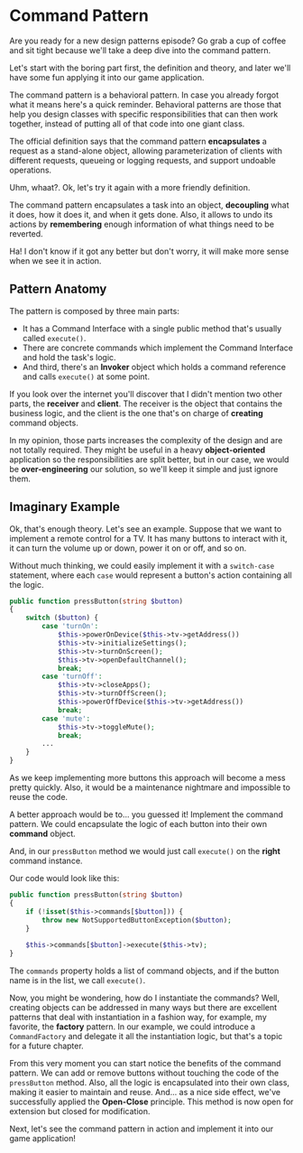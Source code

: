 # Command Pattern

Are you ready for a new design patterns episode? Go grab a cup of coffee and sit tight
because we'll take a deep dive into the command pattern.

Let's start with the boring part first, the definition and theory, and later we'll
have some fun applying it into our game application.

The command pattern is a behavioral pattern. In case you already forgot what it means
here's a quick reminder. Behavioral patterns are those that help you design classes
with specific responsibilities that can then work together, instead of putting
all of that code into one giant class.

The official definition says that the command pattern **encapsulates** a request
as a stand-alone object, allowing parameterization of clients with different requests,
queueing or logging requests, and support undoable operations.

Uhm, whaat?. Ok, let's try it again with a more friendly definition.

The command pattern encapsulates a task into an object, **decoupling** what it does,
how it does it, and when it gets done. Also, it allows to undo its actions
by **remembering** enough information of what things need to be reverted.

Ha! I don't know if it got any better but don't worry, it will make more sense
when we see it in action.

## Pattern Anatomy

The pattern is composed by three main parts:
- It has a Command Interface with a single public method that's usually called `execute()`.
- There are concrete commands which implement the Command Interface and hold the task's logic.
- And third, there's an **Invoker** object which holds a command reference and calls `execute()` at some point.

If you look over the internet you'll discover that I didn't mention two other parts,
the **receiver** and **client**. The receiver is the object that contains the business logic,
and the client is the one that's on charge of **creating** command objects.

In my opinion, those parts increases the complexity of the design and are not totally required.
They might be useful in a heavy **object-oriented** application so the responsibilities are split better,
but in our case, we would be **over-engineering** our solution, so we'll
keep it simple and just ignore them.

## Imaginary Example

Ok, that's enough theory. Let's see an example. Suppose that we want to implement a remote control for a TV.
It has many buttons to interact with it, it can turn the volume up or down, power it on or off, and so on.

Without much thinking, we could easily implement it with a `switch-case` statement, where each `case`
would represent a button's action containing all the logic.

```php
public function pressButton(string $button)
{
    switch ($button) {
        case 'turnOn':
            $this->powerOnDevice($this->tv->getAddress())
            $this->tv->initializeSettings();
            $this->tv->turnOnScreen();
            $this->tv->openDefaultChannel();
            break;
        case 'turnOff':
            $this->tv->closeApps();
            $this->tv->turnOffScreen();
            $this->powerOffDevice($this->tv->getAddress())
            break;
        case 'mute':
            $this->tv->toggleMute();
            break;
        ...
    }
}
```

As we keep implementing more buttons this approach will become a mess pretty quickly. Also,
it would be a maintenance nightmare and impossible to reuse the code.

A better approach would be to... you guessed it! Implement the command pattern. We could encapsulate
the logic of each button into their own **command** object.

And, in our `pressButton` method we would just call `execute()` on
the **right** command instance.

Our code would look like this:

```php
public function pressButton(string $button)
{
    if (!isset($this->commands[$button])) {
        throw new NotSupportedButtonException($button);
    }
    
    $this->commands[$button]->execute($this->tv);
}
```

The `commands` property holds a list of command objects, and if the button name
is in the list, we call `execute()`.

Now, you might be wondering, how do I instantiate the commands?
Well, creating objects can be addressed in many ways but there are excellent patterns
that deal with instantiation in a fashion way, for example, my favorite, the **factory** pattern.
In our example, we could introduce a `CommandFactory` and delegate it all the instantiation logic,
but that's a topic for a future chapter.

From this very moment you can start notice the benefits of the command pattern. We can add or remove buttons
without touching the code of the `pressButton` method. Also, all the logic is encapsulated
into their own class, making it easier to maintain and reuse. And... as a nice side effect,
we've successfully applied the **Open-Close** principle. This method is now open for extension
but closed for modification.

Next, let's see the command pattern in action and implement it into our game application!
